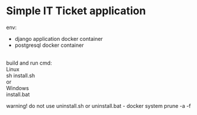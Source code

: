 # Simple IT Ticket application
env:
- django application docker container <br />
- postgresql docker container <br />
<br />
build and run cmd:<br />
Linux <br />
sh install.sh <br />
or <br />
Windows<br />
install.bat<br />



warning! do not use uninstall.sh or uninstall.bat - docker system prune -a -f<br />



